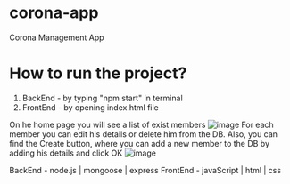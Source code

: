 # corona-app
Corona Management App

# How to run the project?
1. BackEnd - by typing "npm start" in terminal 
2. FrontEnd - by opening index.html file

On he home page you will see a list of exist members 
![image](https://user-images.githubusercontent.com/83973400/197398319-1c164c74-8ad5-4b61-b6dd-7aa19ace8760.png)
For each member you can edit his details or delete him from the DB.
Also, you can find the Create button, where you can add a new member to the DB by adding his details and click OK
![image](https://user-images.githubusercontent.com/83973400/197398545-3e9be8e0-1075-4e17-a2b7-37a82f9f680b.png)



BackEnd - node.js | mongoose | express
FrontEnd - javaScript | html | css



